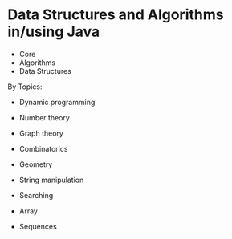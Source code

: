 # Data Structures and Algorithms in/using Java


 - Core
  - Algorithms
  - Data Structures

By Topics:
 - Dynamic programming
 - Number theory
 - Graph theory
 - Combinatorics
 - Geometry

 - String manipulation
 - Searching
 - Array
 - Sequences


